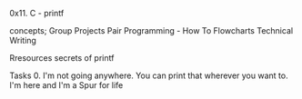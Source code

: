 0x11. C - printf

concepts;
Group Projects
Pair Programming - How To
Flowcharts
Technical Writing

Rresources
secrets of printf

Tasks
0. I'm not going anywhere. You can print that wherever you want to. I'm here and I'm a Spur for life
